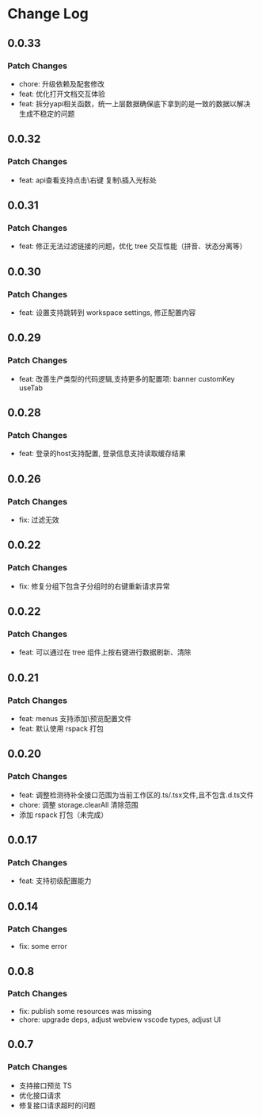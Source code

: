 # Change Log

## 0.0.33

### Patch Changes

- chore: 升级依赖及配套修改
- feat: 优化打开文档交互体验
- feat: 拆分yapi相关函数，统一上层数据确保底下拿到的是一致的数据以解决生成不稳定的问题

## 0.0.32

### Patch Changes

- feat: api查看支持点击\右键 复制\插入光标处

## 0.0.31

### Patch Changes

- feat: 修正无法过滤链接的问题，优化 tree 交互性能（拼音、状态分离等）

## 0.0.30

### Patch Changes

- feat: 设置支持跳转到 workspace settings, 修正配置内容

## 0.0.29

### Patch Changes

- feat: 改善生产类型的代码逻辑,支持更多的配置项: banner customKey useTab

## 0.0.28

### Patch Changes

- feat: 登录的host支持配置, 登录信息支持读取缓存结果

## 0.0.26

### Patch Changes

- fix: 过滤无效

## 0.0.22

### Patch Changes

- fix: 修复分组下包含子分组时的右键重新请求异常

## 0.0.22

### Patch Changes

- feat: 可以通过在 tree 组件上按右键进行数据刷新、清除

## 0.0.21

### Patch Changes

- feat: menus 支持添加\预览配置文件
- feat: 默认使用 rspack 打包

## 0.0.20

### Patch Changes

- feat: 调整检测待补全接口范围为当前工作区的.ts/.tsx文件,且不包含.d.ts文件
- chore: 调整 storage.clearAll 清除范围
- 添加 rspack 打包（未完成）

## 0.0.17

### Patch Changes

- feat: 支持初级配置能力

## 0.0.14

### Patch Changes

- fix: some error

## 0.0.8

### Patch Changes

- fix: publish some resources was missing
- chore: upgrade deps, adjust webview vscode types, adjust UI

## 0.0.7

### Patch Changes

- 支持接口预览 TS
- 优化接口请求
- 修复接口请求超时的问题
